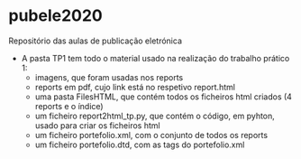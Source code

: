 # pubele2020
Repositório das aulas de publicação eletrónica

- A pasta TP1 tem todo o material usado na realização do trabalho prático 1:
  - imagens, que foram usadas nos reports
  - reports em pdf, cujo link está no respetivo report.html
  - uma pasta FilesHTML, que contém todos os ficheiros html criados (4 reports e o índice)
  - um ficheiro report2html_tp.py, que contém o código, em pyhton, usado para criar os ficheiros html
  - um ficheiro portefolio.xml, com o conjunto de todos os reports
  - um ficheiro portefolio.dtd, com as tags do portefolio.xml
  
